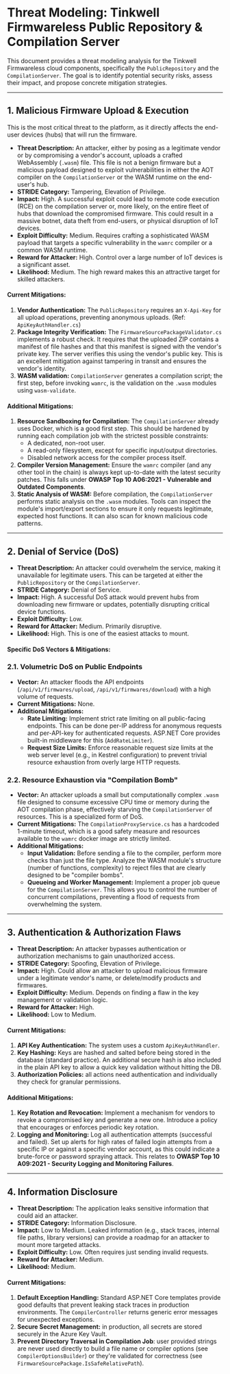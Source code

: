 # Threat Modeling: Tinkwell Firmwareless Public Repository & Compilation Server

This document provides a threat modeling analysis for the Tinkwell Firmwareless cloud components, specifically the `PublicRepository` and the `CompilationServer`. The goal is to identify potential security risks, assess their impact, and propose concrete mitigation strategies.

---

## 1. Malicious Firmware Upload & Execution

This is the most critical threat to the platform, as it directly affects the end-user devices (hubs) that will run the firmware.

- **Threat Description:** An attacker, either by posing as a legitimate vendor or by compromising a vendor's account, uploads a crafted WebAssembly (`.wasm`) file. This file is not a benign firmware but a malicious payload designed to exploit vulnerabilities in either the AOT compiler on the `CompilationServer` or the WASM runtime on the end-user's hub.
- **STRIDE Category:** Tampering, Elevation of Privilege.
- **Impact:** High. A successful exploit could lead to remote code execution (RCE) on the compilation server or, more likely, on the entire fleet of hubs that download the compromised firmware. This could result in a massive botnet, data theft from end-users, or physical disruption of IoT devices.
- **Exploit Difficulty:** Medium. Requires crafting a sophisticated WASM payload that targets a specific vulnerability in the `wamrc` compiler or a common WASM runtime.
- **Reward for Attacker:** High. Control over a large number of IoT devices is a significant asset.
- **Likelihood:** Medium. The high reward makes this an attractive target for skilled attackers.

#### Current Mitigations:
1.  **Vendor Authentication:** The `PublicRepository` requires an `X-Api-Key` for all upload operations, preventing anonymous uploads. (Ref: `ApiKeyAuthHandler.cs`)
2.  **Package Integrity Verification:** The `FirmwareSourcePackageValidator.cs` implements a robust check. It requires that the uploaded ZIP contains a manifest of file hashes and that this manifest is signed with the vendor's private key. The server verifies this using the vendor's public key. This is an excellent mitigation against tampering in transit and ensures the vendor's identity.
3.  **WASM validation:** `CompilationServer` generates a compilation script; the first step, before invoking `wamrc`, is the validation on the `.wasm` modules using `wasm-validate`.

#### Additional Mitigations:
1.  **Resource Sandboxing for Compilation:** The `CompilationServer` already uses Docker, which is a good first step. This should be hardened by running each compilation job with the strictest possible constraints:
    - A dedicated, non-root user.
    - A read-only filesystem, except for specific input/output directories.
    - Disabled network access for the compiler process itself.
2.  **Compiler Version Management:** Ensure the `wamrc` compiler (and any other tool in the chain) is always kept up-to-date with the latest security patches. This falls under **OWASP Top 10 A06:2021 - Vulnerable and Outdated Components**.
3.  **Static Analysis of WASM:** Before compilation, the `CompilationServer` performs static analysis on the `.wasm` modules. Tools can inspect the module's import/export sections to ensure it only requests legitimate, expected host functions. It can also scan for known malicious code patterns.

---

## 2. Denial of Service (DoS)

- **Threat Description:** An attacker could overwhelm the service, making it unavailable for legitimate users. This can be targeted at either the `PublicRepository` or the `CompilationServer`.
- **STRIDE Category:** Denial of Service.
- **Impact:** High. A successful DoS attack would prevent hubs from downloading new firmware or updates, potentially disrupting critical device functions.
- **Exploit Difficulty:** Low.
- **Reward for Attacker:** Medium. Primarily disruptive.
- **Likelihood:** High. This is one of the easiest attacks to mount.

#### Specific DoS Vectors & Mitigations:

### 2.1. Volumetric DoS on Public Endpoints
- **Vector:** An attacker floods the API endpoints (`/api/v1/firmwares/upload`, `/api/v1/firmwares/download`) with a high volume of requests.
- **Current Mitigations:** None.
- **Additional Mitigations:**
    - **Rate Limiting:** Implement strict rate limiting on all public-facing endpoints. This can be done per-IP address for anonymous requests and per-API-key for authenticated requests. ASP.NET Core provides built-in middleware for this (`AddRateLimiter`).
    - **Request Size Limits:** Enforce reasonable request size limits at the web server level (e.g., in Kestrel configuration) to prevent trivial resource exhaustion from overly large HTTP requests.

### 2.2. Resource Exhaustion via "Compilation Bomb"
- **Vector:** An attacker uploads a small but computationally complex `.wasm` file designed to consume excessive CPU time or memory during the AOT compilation phase, effectively starving the `CompilationServer` of resources. This is a specialized form of DoS.
- **Current Mitigations:** The `CompilationProxyService.cs` has a hardcoded 1-minute timeout, which is a good safety measure and resources available to the `wamrc` docker image are strictly limited.
- **Additional Mitigations:**
    - **Input Validation:** Before sending a file to the compiler, perform more checks than just the file type. Analyze the WASM module's structure (number of functions, complexity) to reject files that are clearly designed to be "compiler bombs".
    - **Queueing and Worker Management:** Implement a proper job queue for the `CompilationServer`. This allows you to control the number of concurrent compilations, preventing a flood of requests from overwhelming the system.

---

## 3. Authentication & Authorization Flaws

- **Threat Description:** An attacker bypasses authentication or authorization mechanisms to gain unauthorized access.
- **STRIDE Category:** Spoofing, Elevation of Privilege.
- **Impact:** High. Could allow an attacker to upload malicious firmware under a legitimate vendor's name, or delete/modify products and firmwares.
- **Exploit Difficulty:** Medium. Depends on finding a flaw in the key management or validation logic.
- **Reward for Attacker:** High.
- **Likelihood:** Low to Medium.

#### Current Mitigations:
1.  **API Key Authentication:** The system uses a custom `ApiKeyAuthHandler`.
2.  **Key Hashing:** Keys are hashed and salted before being stored in the database (standard practice). An additional secure hash is also included in the plain API key to allow a quick key validation without hitting the DB.
3.  **Authorization Policies:** all actions need authentication and individually they check for granular permissions.

#### Additional Mitigations:
1.  **Key Rotation and Revocation:** Implement a mechanism for vendors to revoke a compromised key and generate a new one. Introduce a policy that encourages or enforces periodic key rotation.
2.  **Logging and Monitoring:** Log all authentication attempts (successful and failed). Set up alerts for high rates of failed login attempts from a specific IP or against a specific vendor account, as this could indicate a brute-force or password spraying attack. This relates to **OWASP Top 10 A09:2021 - Security Logging and Monitoring Failures**.

---

## 4. Information Disclosure

- **Threat Description:** The application leaks sensitive information that could aid an attacker.
- **STRIDE Category:** Information Disclosure.
- **Impact:** Low to Medium. Leaked information (e.g., stack traces, internal file paths, library versions) can provide a roadmap for an attacker to mount more targeted attacks.
- **Exploit Difficulty:** Low. Often requires just sending invalid requests.
- **Reward for Attacker:** Medium.
- **Likelihood:** Medium.

#### Current Mitigations:
1.  **Default Exception Handling:** Standard ASP.NET Core templates provide good defaults that prevent leaking stack traces in production environments. The `CompilerController` returns generic error messages for unexpected exceptions.
2. **Secure Secret Management:** in production, all secrets are stored securely in the Azure Key Vault.
3. **Prevent Directory Traversal in Compilation Job**: user provided strings are never used directly to build a file name or compiler options (see `CompilerOptionsBuilder`) or they're validated for correctness (see `FirmwareSourcePackage.IsSafeRelativePath`).
